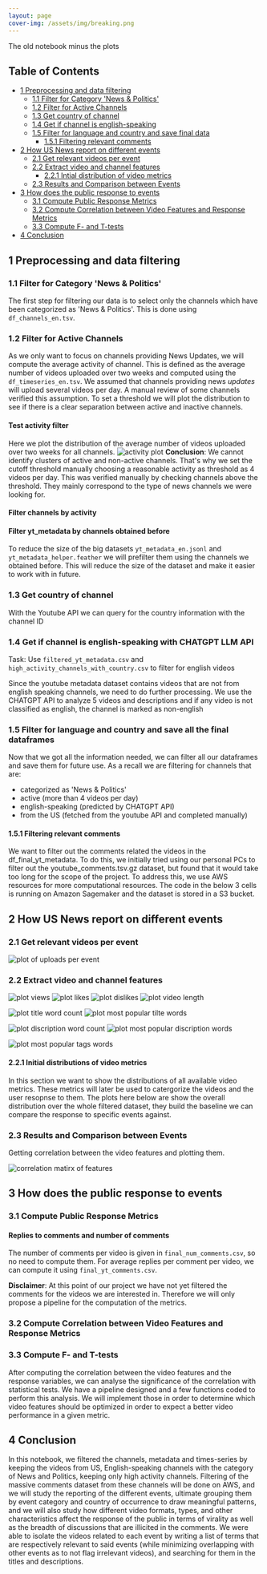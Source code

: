 ```yaml
---
layout: page
cover-img: /assets/img/breaking.png
---
```


The old notebook minus the plots
## Table of Contents
* [1 Preprocessing and data filtering](#filter_data)
    * [1.1 Filter for Category 'News & Politics'](#filter_data-category)
    * [1.2 Filter for Active Channels](#filter_data-active)
    * [1.3 Get country of channel](#filter_data-country)
    * [1.4 Get if channel is english-speaking](#filter_data-english)
    * [1.5 Filter for language and country and save final data](#filter_data-save)
        * [1.5.1 Filtering relevant comments](#filter_data-comments)
* [2 How US News report on different events](#status_quo)
    * [2.1 Get relevant videos per event](#status_quo-videos_per_event)
    * [2.2 Extract video and channel features](#status_quo-features)
        * [2.2.1 Intial distribution of video metrics](#status_quo-features-distributions)
    * [2.3 Results and Comparison between Events](#status_quo-results)
* [3 How does the public response to events](#public_response)
    * [3.1 Compute Public Response Metrics](#public_response-metrics)
    * [3.2 Compute Correlation between Video Features and Response Metrics](#public_response-correlation)
    * [3.3 Compute F- and T-tests](#public_response-ttest)
* [4 Conclusion](#conclusion)

## 1 Preprocessing and data filtering  <a class="anchor" id="filter_data"></a>

### 1.1 Filter for Category 'News & Politics' <a class="anchor" id="filter_data-category"></a>
The first step for filtering our data is to select only the channels which have been categorized as 'News & Politics'. This is done using `df_channels_en.tsv`.

### 1.2 Filter for Active Channels <a class="anchor" id="filter_data-active"></a>
As we only want to focus on channels providing News Updates, we will compute the average activity of channel. This is defined as the average number of videos uploaded over two weeks and computed using the `df_timeseries_en.tsv`. We assumed that channels providing news *updates* will upload several videos per day. A manual review of some channels verified this assumption. To set a threshold we will plot the distribution to see if there is a clear separation between active and inactive channels. 

#### Test activity filter
Here we plot the distribution of the average number of videos uploaded over two weeks for all channels. 
![activity plot](assets\plots\channel_activity.png)
**Conclusion**: We cannot identify clusters of active and non-active channels. That's why we set the cutoff threshold manually choosing a reasonable activity as threshold as 4 videos per day. This was verified manually by checking channels above the threshold. They mainly correspond to the type of news channels we were looking for.
#### Filter channels by activity

#### Filter yt_metadata by channels obtained before
To reduce the size of the big datasets `yt_metadata_en.jsonl` and `yt_metadata_helper.feather` we will prefilter them using the channels we obtained before. This will reduce the size of the dataset and make it easier to work with in future.

### 1.3 Get country of channel <a class="anchor" id="filter_data-country"></a>
With the Youtube API we can query for the country information with the channel ID 

### 1.4 Get if channel is english-speaking with CHATGPT LLM API <a class="anchor" id="filter_data-english"></a>
Task: Use `filtered_yt_metadata.csv` and `high_activity_channels_with_country.csv` to filter for english videos

Since the youtube metadata dataset contains videos that are not from english speaking channels, we need to do further processing. We use the CHATGPT API to analyze 5 videos and descriptions and if any video is not classified as english, the channel is marked as non-english

### 1.5 Filter for language and country and save all the final dataframes <a class="anchor" id="filter_data-save"></a>
Now that we got all the information needed, we can filter all our dataframes and save them for future use. As a recall we are filtering for channels that are:
- categorized as 'News & Politics'
- active (more than 4 videos per day)
- english-speaking (predicted by CHATGPT API)
- from the US (fetched from the youtube API and completed manually)

#### 1.5.1 Filtering relevant comments <a class="anchor" id="filter_data-comments"></a> 
We want to filter out the comments related the videos in the df_final_yt_metadata. To do this, we initially tried using our personal PCs to filter out the youtube_comments.tsv.gz dataset, but found that it would take too long for the scope of the project. To address this, we use AWS resources for more computational resources. The code in the below 3 cells is running on Amazon Sagemaker and the dataset is stored in a S3 bucket.

## 2 How US News report on different events <a class="anchor" id="status_quo"></a>

### 2.1 Get relevant videos per event <a class="anchor" id="status_quo-videos_per_event"></a>
![plot of uploads per event](assets\plots\uploads_per_topic.png)
### 2.2 Extract video and channel features<a class="anchor" id="status_quo-features"></a>
![plot views](assets\plots\views.png)
![plot likes](assets\plots\likes.png)
![plot dislikes](assets\plots\dislikes.png)
![plot video length](assets\plots\duration.png)

![plot title word count](assets\plots\tiltle_words.png)
![plot most popular tilte words](assets\plots\title.png)

![plot discription word count](assets\plots\description_words.png)
![plot most popular discription words](assets\plots\description.png)

![plot most popular tags words](assets\plots\videotags.png)

#### 2.2.1 Initial distributions of video metrics <a class="anchor" id="status_quo-features-distributions"></a>
In this section we want to show the distributions of all available video metrics. These metrics will later be used to catergorize the videos and the user resopnse to them. The plots here below are show the overall distribution over the whole filtered dataset, they build the baseline we can compare the response to specific events against.

### 2.3 Results and Comparison between Events <a class="anchor" id="status_quo-results"></a>
Getting correlation between the video features and plotting them.

![correlation matirx of features](assets\plots\features_corr.png)

## 3 How does the public response to events <a class="anchor" id="public_response"></a>

### 3.1 Compute Public Response Metrics <a class="anchor" id="public_response-metrics"></a>
#### Replies to comments and number of comments

The number of comments per video is given in `final_num_comments.csv`, so no need to compute them. For average replies per comment per video, we can compute it using `final_yt_comments.csv`.

**Disclaimer**:
At this point of our project we have not yet filtered the comments for the videos we are interested in. Therefore we will only propose a pipeline for the computation of the metrics.

### 3.2 Compute Correlation between Video Features and Response Metrics <a class="anchor" id="public_response-correlation"></a>

### 3.3 Compute F- and T-tests <a class="anchor" id="public_response-ttest"></a>
After computing the correlation between the video features and the response variables, we can analyse the significance of the correlation with statistical tests. We have a pipeline designed and a few functions coded to perform this analysis.
We will implement those in order to determine which video features should be optimized in order to expect a better video performance in a given metric.

## 4 Conclusion <a class="anchor" id="conclusion"></a>
In this notebook, we filtered the channels, metadata and times-series by keeping the videos from US, English-speaking channels with the category of News and Politics, keeping only high activity channels. Filtering of the massive comments dataset from these channels will be done on AWS, and we will study the reporting of the different events, ultimate grouping them by event category and country of occurrence to draw meaningful patterns, and we will also study how different video formats, types, and other characteristics affect the response of the public in terms of virality as well as the breadth of discussions that are illicited in the comments. We were able to isolate the videos related to each event by writing a list of terms that are respectively relevant to said events (while minimizing overlapping with other events as to not flag irrelevant videos), and searching for them in the titles and descriptions.
